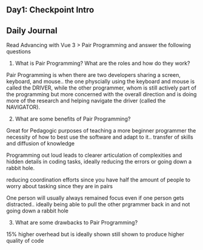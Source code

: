 ## Day1: Checkpoint Intro

## Daily Journal

Read Advancing with Vue 3 > Pair Programming and answer the following questions

1. What is Pair Programming? What are the roles and how do they work?

Pair Programming is when there are two developers sharing a screen, keyboard, and mouse.. the one physcially using the keyboard and mouse is called the DRIVER, while the other programmer, whom is still actively part of the programming but more concerned with the overall direction and is doing more of the research and helping navigate the driver (called the NAVIGATOR).

2. What are some benefits of Pair Programming?

Great for Pedagogic purposes of teaching a more beginner programmer the necessity of how to best use the software and adapt to it.. transfer of skills and diffusion of knowledge

Programming out loud leads to clearer articulation of complexities and hidden details in coding tasks, ideally reducing the errors or going down a rabbit hole.

reducing coordination efforts since you have half the amount of people to worry about tasking since they are in pairs

One person will usually always remained focus even if one person gets distracted.. ideally being able to pull the other prgrammer back in and not going down a rabbit hole

3. What are some drawbacks to Pair Programming?

15% higher overhead but is ideally shown still shown to produce higher quality of code 